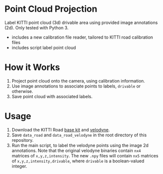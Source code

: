 # Point Cloud Projection

Label KITTI point cloud (3d) drivable area using provided image annotations (2d). Only tested with Python 3.

* includes a new calibration file reader, tailored to KITTI road calibration files
* includes script label point cloud

# How it Works

1. Project point cloud onto the camera, using calibration information.
2. Use image annotations to associate points to labels, `drivable` or otherwise.
3. Save point cloud with associated labels.

# Usage

1. Download the KITTI Road [base kit](http://www.cvlibs.net/download.php?file=data_road.zip) and [velodyne](http://www.cvlibs.net/download.php?file=data_road_velodyne.zip).
2. Save `data_road` and `data_road_velodyne` in the root directory of this repository.
3. Run the main script, to label the velodyne points using the image 2d annotations. Note that the original velodyne binaries contain `nx4` matrices of `x,y,z,intensity`. The new `.npy` files will contain `nx5` matrices of `x,y,z,intensity,drivable`, where `drivable` is a boolean-valued integer.
